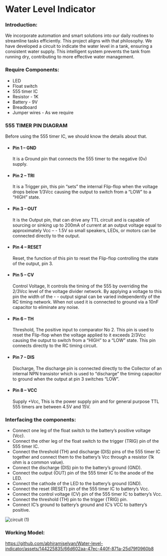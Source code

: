 
# Water Level Indicator

### Introduction:
We incorporate automation and smart solutions into our daily routines to streamline tasks efficiently. This project aligns with that philosophy. We have developed a circuit to indicate the water level in a tank, ensuring a consistent water supply. This intelligent system prevents the tank from running dry, contributing to more effective water management.

### Require Components:
- LED
- Float switch
- 555 timer IC
- Resistor - 1K
- Battery - 9V
- Breadboard
- Jumper wires - As we require

### 555 TIMER PIN DIAGRAM
Before using the 555 timer IC, we should know the details about that. 
- #### Pin 1 –  GND
  It is a Ground pin that connects the 555 timer to the negative (0v) supply.
- #### Pin 2 – TRI
  It is a Trigger pin, this pin “sets” the internal Flip-flop when the voltage drops below 1/3Vcc causing the output to switch from a “LOW” to a “HIGH” state.
- #### Pin 3 – OUT
  It is the Output pin, that can drive any TTL circuit and is capable of sourcing or sinking up to 200mA of current at an output voltage equal to approximately Vcc – - 1.5V so small speakers, LEDs, or motors can be connected directly to the output.
- #### Pin 4 – RESET
  Reset, the function of this pin to reset the Flip-flop controlling the state of the output, pin 3.
- #### Pin 5 – CV
  Control Voltage, It controls the timing of the 555 by overriding the 2/3Vcc level of the voltage divider network. By applying a voltage to this pin the width of the - - output signal can be varied independently of the RC timing network. When not used it is connected to ground via a 10nF capacitor to eliminate any noise.
- #### Pin 6 – TH
  Threshold, The positive input to comparator No 2. This pin is used to reset the Flip-flop when the voltage applied to it exceeds 2/3Vcc causing the output to switch from a “HIGH” to a “LOW” state. This pin connects directly to the RC timing circuit.
- #### Pin 7 – DIS
  Discharge, The discharge pin is connected directly to the Collector of an internal NPN transistor which is used to “discharge” the timing capacitor to ground when the output at pin 3 switches “LOW”.
- #### Pin 8 – VCC
  Supply +Vcc, This is the power supply pin and for general purpose TTL 555 timers are between 4.5V and 15V.



### Interfacing the components:
- Connect one leg of the float switch to the battery’s positive voltage (Vcc).
- Connect the other leg of the float switch to the trigger (TRIG) pin of the 555 timer IC.
- Connect the threshold (TH) and discharge (DIS) pins of the 555 timer IC together and connect them to the battery’s Vcc through a resistor (1k ohm is a common value).
- Connect the discharge (DIS) pin to the battery’s ground (GND).
- Connect the output (OUT) pin of the 555 timer IC to the anode of the LED.
- Connect the cathode of the LED to the battery’s ground (GND).
- Connect the reset (RESET) pin of the 555 timer IC to battery’s Vcc.
- Connect the control voltage (CV) pin of the 555 timer IC to battery’s Vcc.
- Connect the threshold (TH) pin to the trigger (TRIG) pin.
- Connect IC’s ground to battery’s ground and IC’s VCC to battery’s positive.

![circuit (1)](https://github.com/abhiramiselvan/Water-level-indicator/assets/144225835/311c7b2f-fe47-4be4-8c03-70df46191205)

### Working Model:
https://github.com/abhiramiselvan/Water-level-indicator/assets/144225835/66d602aa-47ec-440f-871a-25d79f0960b8



